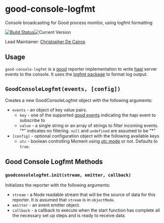 # good-console-logfmt

Console broadcasting for Good process monitor, using logfmt formatting

[![Build Status](https://travis-ci.org/cadecairos/good-console-logfmt.svg?branch=master)](http://travis-ci.org/cadecairos/good-console-logfmt)![Current Version](https://img.shields.io/npm/v/good-console-logfmt.svg)

Lead Maintainer: [Christopher De Cairos](https://github.com/cadecairos)

## Usage

`good-console-logfmt` is a [good](https://github.com/hapijs/good) reporter implementation to write [hapi](http://hapijs.com/) server events to the console. It uses the [logfmt package](https://www.npmjs.com/package/logfmt) to format log output.

## `GoodConsoleLogfmt(events, [config])`
Creates a new GoodConsoleLogfmt object with the following arguments:

- `events` - an object of key value pairs.
	- `key` - one of the supported [good events](https://github.com/hapijs/good) indicating the hapi event to subscribe to
	- `value` - a single string or an array of strings to filter incoming events. "\*" indicates no filtering. `null` and `undefined` are assumed to be "\*"
- `[config]` - optional configuration object with the following available keys
	- `utc` - boolean controlling Moment using [utc mode](http://momentjs.com/docs/#/parsing/utc/) or not. Defaults to `true`.

## Good Console Logfmt Methods
### `goodconsolelogfmt.init(stream, emitter, callback)`
Initializes the reporter with the following arguments:

- `stream` - a Node readable stream that will be the source of data for this reporter. It is assumed that `stream` is in `objectMode`.
- `emitter` - an event emitter object.
- `callback` - a callback to execute when the start function has complete all the necessary set up steps and is ready to receive data.
